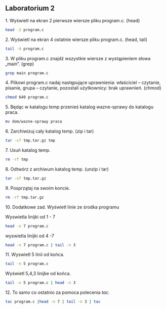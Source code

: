 ## Laboratorium 2

1\. Wyświetl na ekran 2 pierwsze wiersze pliku program.c. (head)

```sh
head -2 program.c
```

2\. Wyświetl na ekran 4 ostatnie wiersze pliku program.c. (head, tail)

```sh
tail -4 program.c
```

3\. W pliku program.c znajdź wszystkie wiersze z wystąpieniem słowa „main”. (grep)

```sh
grep main program.c
```

4\. Plikowi program.c nadaj następujące uprawnienia: właściciel – czytanie, pisanie, grupa – czytanie, pozostali użytkownicy: brak uprawnień. (chmod)

```sh
chmod 640 program.c
```

5\. Będąc w katalogu temp przenieś katalog wazne-sprawy do katalogu praca.

```sh
mv dom/wazne-sprawy praca
```

6\. Zarchiwizuj cały katalog temp. (zip i tar)

```sh
tar -cf tmp.tar.gz tmp
```

7\. Usuń katalog temp.

```sh
rm -rf tmp
```

8\. Odtwórz z archiwum katalog temp. (unzip i tar)

```sh
tar -xf tmp.tar.gz
```

9\. Posprzątaj na swoim koncie.

```sh
rm -rf tmp.tar.gz
```

10\. Dodatkowe zad. Wyświetl linie ze środka programu

Wyswietla linijki od 1 - 7
```sh
head -n 7 program.c 
```
wyswietla linijki od 4 -7

```sh
head -n 7 program.c | tail -n 3
```

11\. Wyswietl 5 linii od końca.

```sh
tail -n 5 program.c 
```

Wyświetl 5,4,3 linijke od końca.

```sh
tail -n 5 program.c | head -n 3 
```

12\. To samo co ostatnio za pomoca polecenia *tac*.

```sh
tac program.c |head -n 7 | tail -n 3 | tac
```
